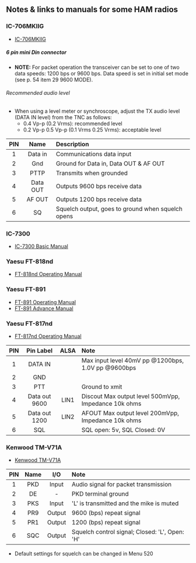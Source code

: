## Notes & links to manuals for some HAM radios

### IC-706MKIIG

* [IC-706MKIIG](http://www.icom.co.jp/world/support/download/manual/pdf/IC-706MK2G.pdf)

##### 6 pin mini Din connector

* **NOTE:** For packet operation the transceiver can be set to one of
two data speeds: 1200 bps or 9600 bps. Data speed is set in initial
set mode (see p. 54 item 29 9600 MODE).

###### Recommended audio level

* When using a level meter or synchroscope, adjust the TX audio level (DATA IN level) from the TNC as follows:
  * 0.4 Vp-p (0.2 Vrms): recommended level
  * 0.2 Vp-p 0.5 Vp-p (0.1 Vrms 0.25 Vrms): acceptable level

|  PIN  | Name  | Description |
| :---: | :---: | :---        |
|   1   | Data in | Communications data input |
|   2   | Gnd     | Ground for Data in, Data OUT & AF OUT |
|   3   | PTTP    | Transmits when grounded  |
|   4   | Data OUT | Outputs 9600 bps receive data |
|   5   | AF OUT   | Outputs 1200 bps receive data |
|   6   | SQ       | Squelch output, goes to ground when squelch opens |


### IC-7300

* [IC-7300 Basic Manual](https://www.icomamerica.com/en/downloads/DownloadDocument.aspx?Document=784)

### Yaesu FT-818nd

* [FT-818nd Operating Manual](http://www.yaesu.com/downloadFile.cfm?FileID=8032&FileCatID=158&FileName=FT-817ND_OM_ENG_E13771011.pdf&FileContentType=application.pdf)

### Yaesu FT-891
* [FT-891 Operating Manual](https://www.yaesu.com/airband/downloadFile.cfm?FileID=11695&FileCatID=158&FileName=FT%2D891%5FOM%5FENG%5FEH065H201%5F1611A%2DBO%2D2.pdf&FileContentType=application%2Fpdf)
* [FT-891 Advance Manual](https://www.yaesu.com/airband/downloadFile.cfm?FileID=14759&FileCatID=158&FileName=FT%2D891%5FAdvance%5FManual%5FENG%5F1806%2DF.pdf&FileContentType=application%2Fpdf)

### Yaesu FT-817nd
* [FT-817nd Operating Manual](https://www.yaesu.com/downloadFile.cfm?FileID=8032&FileCatID=158&FileName=FT%2D817ND%5FOM%5FENG%5FE13771011.pdf&FileContentType=application%2Fpdf)

|  PIN  |    Pin Label   | ALSA  | Note |
| :---: | :---:          | :---: | :--- |
|  1    |  DATA IN       |       | Max input level 40mV pp @1200bps, 1.0V pp @9600bps |
|  2    |  GND           |       |  |
|  3    |  PTT           |       | Ground to xmit |
|  4    |  Data out 9600 | LIN1  | Discout Max output level 500mVpp, Impedance 10k ohms |
|  5    | Data out 1200  | LIN2  | AFOUT Max output level 200mVpp, Impedance 10k ohms |
|  6    | SQL            |       | SQL open: 5v, SQL Closed: 0V  |


### Kenwood TM-V71A

* [Kenwood TM-V71A](http://manual.kenwood.com/files/494077600f426.pdf)

|  PIN  | Name   |  I/O   | Note |
| :---: | :---:  | :---:  | :--- |
|  1    |  PKD   | Input  | Audio signal for packet transmission |
|  2    |  DE    |   -    | PKD terminal ground |
|  3    |  PKS   | Input  | 'L' is transmitted and the mike is muted |
|  4    |  PR9   | Output | 9600 (bps) repeat signal |
|  5    |  PR1   | Output | 1200 (bps) repeat signal |
|  6    |  SQC   | Output | Squelch control signal; Closed: 'L', Open: 'H' |

* Default settings for squelch can be changed in Menu 520

